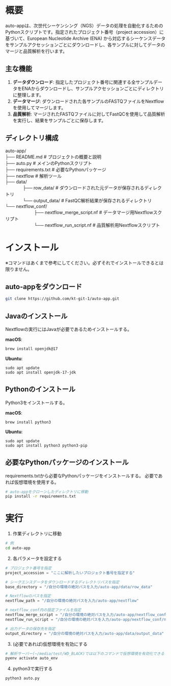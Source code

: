 # 概要
auto-appは、次世代シーケンシング（NGS）データの処理を自動化するためのPythonスクリプトです。指定されたプロジェクト番号（project accession）に基づいて、European Nucleotide Archive (ENA) から対応するシーケンスデータをサンプルアクセッションごとにダウンロードし、各サンプルに対してデータのマージと品質解析を行います。

## 主な機能
1. **データダウンロード**: 指定したプロジェクト番号に関連する全サンプルデータをENAからダウンロードし、サンプルアクセッションごとにディレクトリに整理します。
2. **データマージ**: ダウンロードされた各サンプルのFASTQファイルをNextflowを使用してマージします。
3. **品質解析**: マージされたFASTQファイルに対してFastQCを使用して品質解析を実行し、結果をサンプルごとに保存します。

## ディレクトリ構成
auto-app/<br> 
├── README.md                        # プロジェクトの概要と説明<br>
├── auto.py                          # メインのPythonスクリプト<br>
├── requirements.txt                 # 必要なPythonパッケージ<br>
├── nextflow                 # 解析ツール<br>
├── data/<br>
&nbsp;&nbsp;&nbsp;&nbsp;&nbsp;&nbsp;&nbsp;&nbsp;&nbsp;&nbsp;&nbsp;&nbsp;&nbsp;&nbsp;├── row_data/                    # ダウンロードされた元データが保存されるディレクトリ<br>
&nbsp;&nbsp;&nbsp;&nbsp;&nbsp;&nbsp;&nbsp;&nbsp;&nbsp;&nbsp;&nbsp;&nbsp;&nbsp;&nbsp;└── output_data/                 # FastQC解析結果が保存されるディレクトリ<br>
└── nextflow_conf/<br>
&nbsp;&nbsp;&nbsp;&nbsp;&nbsp;&nbsp;&nbsp;&nbsp;&nbsp;&nbsp;&nbsp;&nbsp;&nbsp;&nbsp;&nbsp;&nbsp;&nbsp;&nbsp;&nbsp;&nbsp;&nbsp;&nbsp;&nbsp;├── nextflow_merge_script.nf     # データマージ用Nextflowスクリプト<br>
&nbsp;&nbsp;&nbsp;&nbsp;&nbsp;&nbsp;&nbsp;&nbsp;&nbsp;&nbsp;&nbsp;&nbsp;&nbsp;&nbsp;&nbsp;&nbsp;&nbsp;&nbsp;&nbsp;&nbsp;&nbsp;&nbsp;&nbsp;└── nextflow_run_script.nf       # 品質解析用Nextflowスクリプト<br>


# インストール

※コマンドはあくまで参考にしてください。必ずそれでインストールできるとは限りません。

## auto-appをダウンロード
```zsh
git clone https://github.com/kt-git-1/auto-app.git
```

## Javaのインストール

Nextflowの実行にはJavaが必要であるためインストールする。

**macOS**:
```zsh
brew install openjdk@17
```

**Ubuntu**:
```zh
sudo apt update
sudo apt install openjdk-17-jdk
```

## Pythonのインストール

Python3をインストールする。

**macOS**:
```zh
brew install python3
```

**Ubuntu**:
```zh
sudo apt update
sudo apt install python3 python3-pip
```

## 必要なPythonパッケージのインストール
requirements.txtから必要なPythonパッケージをインストールする。
必要であれば仮想環境を使用する。
```zsh
# auto-appをクローンしたディレクトリに移動
pip install -r requirements.txt
```

# 実行
1. 作業ディレクトリに移動
```zsh
# 例
cd auto-app
```
2. 各パラメータを設定する
```auto.py
# プロジェクト番号を指定
project_accession = "ここに解析したいプロジェクト番号を指定する"

# シークエンスデータをダウンロードするディレクトリパスを指定
base_directory = "/自分の環境の絶対パスを入力/auto-app/data/row_data"

# Nextflowのパスを指定
nextflow_path = "/自分の環境の絶対パスを入力/auto-app/nextflow"

# nextflow_conf内の設定ファイルを指定
nextflow_merge_script = "/自分の環境の絶対パスを入力/auto-app/nextflow_conf/nextflow_merge_script.nf"
nextflow_run_script = "/自分の環境の絶対パスを入力/auto-app/nextflow_conf/nextflow_run_script.nf"

# 出力データの保存先を指定
output_directory = "/自分の環境の絶対パスを入力/auto-app/data/output_data"
```
3. (必要であれば)仮想環境を有効にする
```bash
# 解析サーバー(~/media/test/WD_BLACK)では以下のコマンドで仮想環境を有効化できる
pyenv activate auto_env
```

4. python3で実行する
```zsh
python3 auto.py
```